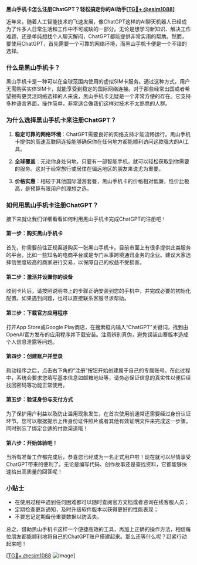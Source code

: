 **黑山手机卡怎么注册ChatGPT？轻松搞定你的AI助手[[TG💪+ @esim1088](https://t.me/s/esim1088)]**

近年来，随着人工智能技术的飞速发展，像ChatGPT这样的AI聊天机器人已经成为了许多人日常生活和工作中不可或缺的一部分。无论是想学习新知识、解决工作难题，还是单纯想找个人聊天解闷，ChatGPT都能提供非常实用的帮助。然而，要使用ChatGPT，首先需要一个可靠的网络环境，而黑山手机卡便是一个不错的选择。

### 什么是黑山手机卡？

黑山手机卡是一种可以在全球范围内使用的虚拟SIM卡服务。通过这种方式，用户无需购买实体SIM卡，就能享受到稳定的国际网络连接。对于那些经常出国或者希望拥有更灵活网络选择的人来说，黑山手机卡无疑是一个非常方便的存在。它支持多种语言界面，操作简单，非常适合像我们这样对技术不太熟悉的人群。

### 为什么选择黑山手机卡来注册ChatGPT？

1. **稳定可靠的网络环境**：ChatGPT需要良好的网络支持才能流畅运行。黑山手机卡提供的高速互联网连接能够确保你在任何地方都能顺利访问这款强大的AI工具。
   
2. **全球覆盖**：无论你身处何地，只要有一部智能手机，就可以轻松获取到你需要的服务。这对于经常旅行或居住在偏远地区的朋友来说尤为重要。

3. **价格实惠**：相较于其他国际漫游套餐，黑山手机卡的价格相对低廉，性价比极高，是预算有限用户的理想之选。

### 如何用黑山手机卡注册ChatGPT？

接下来就让我们详细看看如何利用黑山手机卡完成ChatGPT的注册吧！

#### 第一步：购买黑山手机卡

首先，你需要前往正规渠道购买一张黑山手机卡。目前市面上有很多提供此类服务的平台，比如一些知名的电商平台或是专门从事跨境通讯业务的企业。建议大家选择信誉度较高的商家进行交易，以保障自己的权益不受损害。

#### 第二步：激活并设置你的设备

收到卡片后，请按照说明书上的步骤正确安装到您的手机中，并完成必要的初始化配置。如果遇到问题，也可以直接联系客服寻求帮助。

#### 第三步：下载官方应用程序

打开App Store或Google Play商店，在搜索框内输入“ChatGPT”关键词，找到由OpenAI官方发布的应用程序并下载安装。注意辨别真伪，避免误装山寨版本造成个人信息泄露等问题。

#### 第四步：创建账户并登录

启动程序之后，点击右下角的“注册”按钮开始创建属于自己的专属账号。在此过程中，系统会要求您填写基本信息如邮箱地址等，请务必保证信息的真实性以便后续找回密码等功能正常使用。

#### 第五步：验证身份与支付方式

为了保护用户利益以及防止滥用现象发生，在首次使用前通常还需要经过身份认证环节。您可以根据提示上传身份证件照片或者其他有效证明文件来完成这一步骤。同时别忘了绑定合适的付款渠道哦！

#### 第六步：开始体验吧！

当所有准备工作都完成后，恭喜您已经成为一名正式用户啦！现在就可以尽情享受ChatGPT带来的便利了。无论是编写代码、创作故事还是查找资料，它都能够快速给出高质量的回答呢！

### 小贴士

- 在使用过程中遇到任何困难都可以随时查阅官方文档或者咨询在线客服人员；
- 定期检查更新通知，及时升级软件版本以获得更好的性能表现；
- 不要忘记定期备份重要数据以防丢失。

总之，借助黑山手机卡这样一个便捷高效的工具，再加上正确的操作方法，相信每位朋友都能顺利地将自己的ChatGPT账户搭建起来。那么还等什么呢？赶紧行动起来吧！

[[TG💪+ @esim1088](https://t.me/s/esim1088) ![Image](https://i.postimg.cc/4NQfJmqS/Snipaste-2025-05-13-00-14-12.png)]